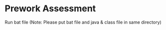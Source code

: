 # Prework Assessment
Run bat file (Note: Please put bat file and java & class file in same directory)
